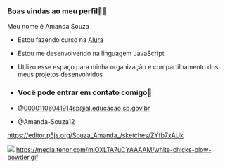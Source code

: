 ### Boas vindas ao meu perfil🌸🦋

Meu nome é Amanda Souza 

- Estou fazendo curso na [Alura](https://www.alura.com.br)
- Estou me desenvolvendo na linguagem JavaScript
- Utilizo esse espaço para minha organização e compartilhamento dos meus projetos desenvolvidos

- ### Você pode entrar em contato comigo📧

- @00001106041914sp@al.educacao.sp.gov.br
- @Amanda-Souza12

https://editor.p5js.org/Souza_Amanda_/sketches/ZYfb7xAUk


![](https://media.tenor.com/mlOXLTA7uCYAAAAM/white-chicks-blow-powder.gif)
https://media.tenor.com/mlOXLTA7uCYAAAAM/white-chicks-blow-powder.gif
